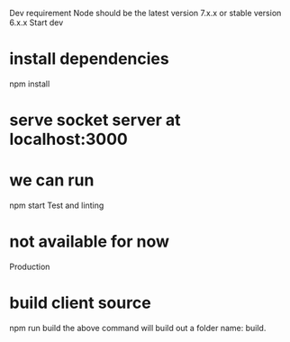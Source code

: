 Dev requirement
Node should be the latest version 7.x.x or stable version 6.x.x
Start dev
# install dependencies
npm install

# serve socket server at localhost:3000
# we can run 
npm start
Test and linting
# not available for now
Production
# build client source
npm run build
the above command will build out a folder name: build.
